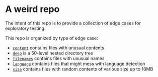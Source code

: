 # A weird repo

The intent of this repo is to provide a collection of edge cases for exploratory testing.

This repo is organized by type of edge case:

- [`content`](./content) contains files with unusual contents
- [`deep`](./deep) is a 50-level nested directory tree
- [`filenames`](./filenames) contains files with unusual names
- [`language`](./language) contains files that might mess with language detection
- [`size`](./size) contains files with random contents of various size up to 10MB
